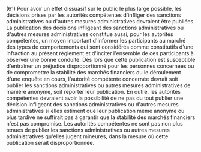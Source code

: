 (61) Pour avoir un effet dissuasif sur le public le plus large possible, les décisions prises par les autorités compétentes d'infliger des sanctions administratives ou d'autres mesures administratives devraient être publiées. La publication des décisions infligeant des sanctions administratives ou d'autres mesures administratives constitue aussi, pour les autorités compétentes, un moyen important d'informer les participants au marché des types de comportements qui sont considérés comme constitutifs d'une infraction au présent règlement et d'inciter l'ensemble de ces participants à observer une bonne conduite. Dès lors que cette publication est susceptible d'entraîner un préjudice disproportionné pour les personnes concernées ou de compromettre la stabilité des marchés financiers ou le déroulement d'une enquête en cours, l'autorité compétente concernée devrait soit publier les sanctions administratives ou autres mesures administratives de manière anonyme, soit reporter leur publication. En outre, les autorités compétentes devraient avoir la possibilité de ne pas du tout publier une décision infligeant des sanctions administratives ou d'autres mesures administratives si elles estiment que leur publication même anonyme ou plus tardive ne suffirait pas à garantir que la stabilité des marchés financiers n'est pas compromise. Les autorités compétentes ne sont pas non plus tenues de publier les sanctions administratives ou autres mesures administratives qu'elles jugent mineures, dans la mesure où cette publication serait disproportionnée.